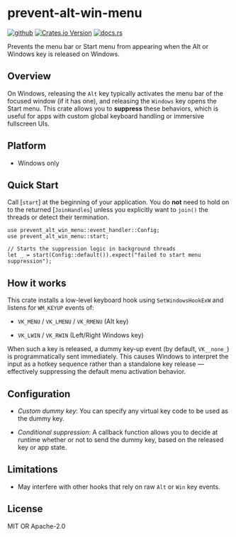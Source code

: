 # prevent-alt-win-menu

[![github](https://img.shields.io/badge/repository-noriapi?style=for-the-badge&logo=github&label=github&labelColor=555555)](https://github.com/noriapi/prevent-alt-win-menu)
[![Crates.io Version](https://img.shields.io/crates/v/prevent-alt-win-menu?style=for-the-badge&logo=rust)](https://crates.io/crates/prevent-alt-win-menu)
[![docs.rs](https://img.shields.io/docsrs/prevent-alt-win-menu?style=for-the-badge&logo=docs.rs&label=docs.rs)](https://docs.rs/prevent-alt-win-menu)

Prevents the menu bar or Start menu from appearing when the Alt or Windows key is
released on Windows.

## Overview

On Windows, releasing the `Alt` key typically activates the menu bar of the focused
window (if it has one), and releasing the `Windows` key opens the Start menu.
This crate allows you to **suppress** these behaviors, which is useful for apps with
custom global keyboard handling or immersive fullscreen UIs.

## Platform

- Windows only

## Quick Start

Call [`start`] at the beginning of your application. You do **not** need to hold on
to the returned [`JoinHandles`] unless you explicitly want to `join()` the threads
or detect their termination.

```rust,no_run
use prevent_alt_win_menu::event_handler::Config;
use prevent_alt_win_menu::start;

// Starts the suppression logic in background threads
let _ = start(Config::default()).expect("failed to start menu suppression");
```

## How it works

This crate installs a low-level keyboard hook using `SetWindowsHookExW` and listens
for `WM_KEYUP` events of:

- `VK_MENU` / `VK_LMENU` / `VK_RMENU` (Alt key)

- `VK_LWIN` / `VK_RWIN` (Left/Right Windows key)

When such a key is released, a dummy key-up event (by default, `VK__none_`) is programmatically
sent immediately.
This causes Windows to interpret the input as a hotkey sequence rather than a standalone
key release — effectively suppressing the default menu activation behavior.

## Configuration

- _Custom dummy key_: You can specify any virtual key code to be used as the dummy
  key.

- _Conditional suppression_: A callback function allows you to decide at runtime
  whether or not to send the dummy key, based on the released key or app state.

## Limitations

- May interfere with other hooks that rely on raw `Alt` or `Win` key events.

## License

MIT OR Apache-2.0
